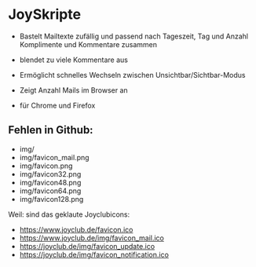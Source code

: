 # JoySkripte
* Bastelt Mailtexte zufällig und passend nach Tageszeit, Tag und Anzahl Komplimente und Kommentare zusammen
* blendet zu viele Kommentare aus
* Ermöglicht schnelles Wechseln zwischen Unsichtbar/Sichtbar-Modus
* Zeigt Anzahl Mails im Browser an

* für Chrome und Firefox

## Fehlen in Github:
* img/
* img/favicon_mail.png
* img/favicon.png
* img/favicon32.png
* img/favicon48.png
* img/favicon64.png
* img/favicon128.png

Weil: sind das geklaute Joyclubicons:
* https://www.joyclub.de/favicon.ico
* https://www.joyclub.de/img/favicon_mail.ico
* https://joyclub.de/img/favicon_update.ico
* https://joyclub.de/img/favicon_notification.ico

